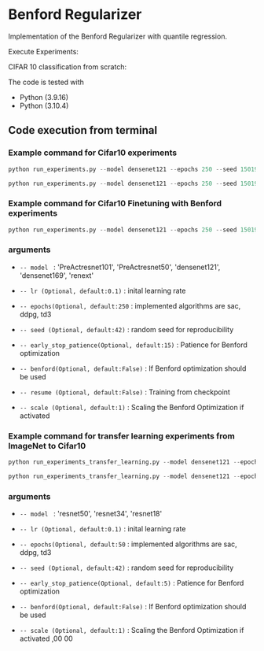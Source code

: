 # Benford Regularizer
Implementation of the Benford Regularizer with quantile regression.

Execute Experiments:

CIFAR 10 classification from scratch:

The code is tested with

* Python (3.9.16)
* Python (3.10.4)
## Code execution from terminal

### Example command for Cifar10 experiments
```python
python run_experiments.py --model densenet121 --epochs 250 --seed 150195

python run_experiments.py --model densenet121 --epochs 250 --seed 150195 --benford --scale 0.1

```

### Example command for Cifar10 Finetuning with Benford experiments

```python
python run_experiments.py --model densenet121 --epochs 250 --seed 150195 --resume --benford --scale 0.1

```
### arguments

- ```-- model ``` : 'PreActresnet101', 'PreActresnet50', 'densenet121', 'densenet169', 'renext'

- ```-- lr (Optional, default:0.1)``` : inital learning rate

- ```-- epochs(Optional, default:250``` : implemented algorithms are sac, ddpg, td3

- ```-- seed (Optional, default:42)``` : random seed for reproducibility

- ```-- early_stop_patience(Optional, default:15)``` : Patience for Benford optimization

- ```-- benford(Optional, default:False)``` : If Benford optimization should be used

- ```-- resume (Optional, default:False)``` : Training from checkpoint

- ```-- scale (Optional, default:1)``` : Scaling the Benford Optimization if activated




### Example command for transfer learning experiments from ImageNet to Cifar10
```python
python run_experiments_transfer_learning.py --model densenet121 --epochs 50 --seed 150195

python run_experiments_transfer_learning.py --model densenet121 --epochs 50 --seed 150195 --benford --scale 0.1

```

### arguments

- ```-- model ``` : 'resnet50', 'resnet34', 'resnet18'

- ```-- lr (Optional, default:0.1)``` : inital learning rate

- ```-- epochs(Optional, default:50``` : implemented algorithms are sac, ddpg, td3

- ```-- seed (Optional, default:42)``` : random seed for reproducibility

- ```-- early_stop_patience(Optional, default:5)``` : Patience for Benford optimization

- ```-- benford(Optional, default:False)``` : If Benford optimization should be used

- ```-- scale (Optional, default:1)``` : Scaling the Benford Optimization if activated ,00 00 
